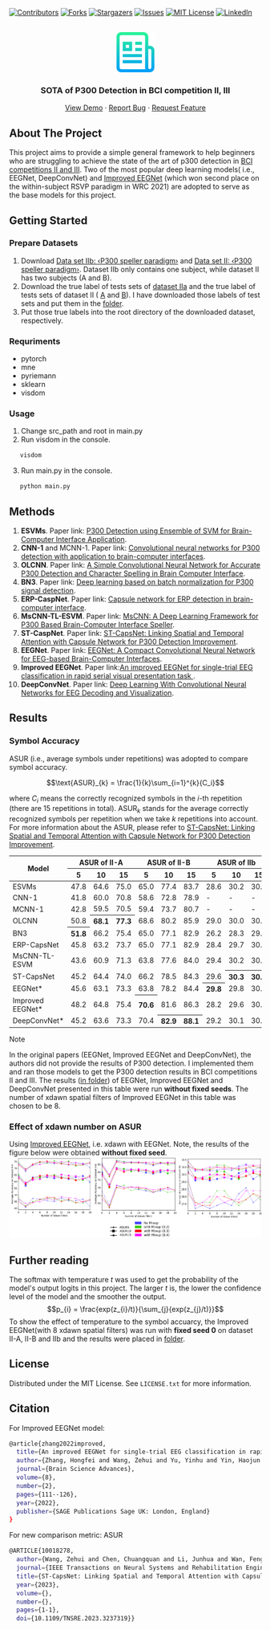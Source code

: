 <!-- Improved compatibility of back to top link: See: https://github.com/othneildrew/Best-README-Template/pull/73 -->
<a name="readme-top"></a>
<!--
*** Thanks for checking out the Best-README-Template. If you have a suggestion
*** that would make this better, please fork the repo and create a pull request
*** or simply open an issue with the tag "enhancement".
*** Don't forget to give the project a star!
*** Thanks again! Now go create something AMAZING! :D
-->



<!-- PROJECT SHIELDS -->
<!--
*** I'm using markdown "reference style" links for readability.
*** Reference links are enclosed in brackets [ ] instead of parentheses ( ).
*** See the bottom of this document for the declaration of the reference variables
*** for contributors-url, forks-url, etc. This is an optional, concise syntax you may use.
*** https://www.markdownguide.org/basic-syntax/#reference-style-links
-->
[![Contributors][contributors-shield]][contributors-url]
[![Forks][forks-shield]][forks-url]
[![Stargazers][stars-shield]][stars-url]
[![Issues][issues-shield]][issues-url]
[![MIT License][license-shield]][license-url]
[![LinkedIn][linkedin-shield]][linkedin-url]



<!-- PROJECT LOGO -->
<br />
<div align="center">
  <a href="https://github.com/wzhcoder/SOTA-of-P300-Detection-in-BCI-Competitions-II-III">
    <img src="logo.png" alt="Logo" width="80" height="80">
  </a>

<h3 align="center">SOTA of P300 Detection in BCI competition II, III</h3>
<!-- PROJECT LOGO -->
  <p align="center">
    <a href="https://github.com/wzhcoder/SOTA-of-P300-Detection-in-BCI-Competitions-II-III">
    <strong>
    </strong>
    <a href="https://github.com/wzhcoder/SOTA-of-P300-Detection-in-BCI-Competitions-II-III">View Demo</a>
    ·
    <a href="https://github.com/wzhcoder/SOTA-of-P300-Detection-in-BCI-Competitions-II-III/issues">Report Bug</a>
    ·
    <a href="https://github.com/wzhcoder/SOTA-of-P300-Detection-in-BCI-Competitions-II-III/issues">Request Feature</a>
    <br />
  </p>
</div>



<!-- TABLE OF CONTENTS 
<details>
  <summary>Table of Contents</summary>
  <ol>
    <li>
      <a href="#about-the-project">About The Project</a>
      <ul>
        <li><a href="#built-with">Built With</a></li>
      </ul>
    </li>
    <li>
      <a href="#getting-started">Getting Started</a>
      <ul>
        <li><a href="#prerequisites">Prerequisites</a></li>
        <li><a href="#installation">Installation</a></li>
      </ul>
    </li>
    <li><a href="#usage">Usage</a></li>
    <li><a href="#roadmap">Roadmap</a></li>
    <li><a href="#contributing">Contributing</a></li>
    <li><a href="#license">License</a></li>
    <li><a href="#contact">Contact</a></li>
    <li><a href="#acknowledgments">Acknowledgments</a></li>
  </ol>
</details>
-->

<!-- 
[![Product Name Screen Shot][product-screenshot]](https://example.com)
Here's a blank template to get started: To avoid retyping too much info. Do a search and replace with your text editor for the following: `wzhcoder`, `SOTA-of-P300-Detection-in-BCI-Competitions-II-III`, `twitter_handle`, `linkedin_username`, `3516766936@qq.com_client`, `3516766936@qq.com`, `SOTA of P300 Detection in BCI competition II, III`, `project_description`
<p align="right">(<a href="#readme-top">back to top</a>)</p>
-->

<!-- 
### Built With
* [![Next][Next.js]][Next-url]
* [![React][React.js]][React-url]
* [![Vue][Vue.js]][Vue-url]
* [![Angular][Angular.io]][Angular-url]
* [![Svelte][Svelte.dev]][Svelte-url]
* [![Laravel][Laravel.com]][Laravel-url]
* [![Bootstrap][Bootstrap.com]][Bootstrap-url]
* [![JQuery][JQuery.com]][JQuery-url]
<p align="right">(<a href="#readme-top">back to top</a>)</p>
-->

<!-- ABOUT THE PROJECT -->
## About The Project
This project aims to provide a simple general framework to help beginners who are struggling to achieve the state of the art of p300 detection in [BCI competitions II and III](https://www.bbci.de/competition/). Two of the most popular deep learning models( i.e., EEGNet, DeepConvNet) and [Improved EEGNet](https://journals.sagepub.com/doi/full/10.26599/BSA.2022.9050007) (which won second place on the within-subject RSVP paradigm in WRC 2021) are adopted to serve as the base models for this project.

<!-- GETTING STARTED -->
## Getting Started
### Prepare Datasets
1. Download [Data set IIb: ‹P300 speller paradigm›](https://www.bbci.de/competition/ii/) and [Data set II: ‹P300 speller paradigm›](https://www.bbci.de/competition/iii/). Dataset IIb only contains one subject, while dataset II has two subjects (A and B).
2. Download the true label of tests sets of [dataset IIa](https://www.bbci.de/competition/ii/results/labels_data_set_iib.txt) and the true label of tests sets of dataset II ( [A](https://www.bbci.de/competition/iii/results/albany/true_labels_a.txt) and [B](https://www.bbci.de/competition/iii/results/albany/true_labels_b.txt)). I have downloaded those labels of test sets and put them in the [folder](dataset_labels).
3. Put those true labels into the root directory of the downloaded dataset, respectively.

### Requriments
- pytorch
- mne
- pyriemann
- sklearn
- visdom


<!-- USAGE EXAMPLES -->
### Usage
1. Change src_path and root in main.py
2. Run visdom in the console.
```sh
   visdom
```
3. Run main.py in the console.
```sh
   python main.py
```


## Methods
1. **ESVMs**. Paper link: [P300 Detection using Ensemble of SVM for
Brain-Computer Interface Application](http://dspace.nitrkl.ac.in:8080/dspace/bitstream/2080/3022/1/2018_ICCNT_SKundu_P300.pdf).
2. **CNN-1** and MCNN-1. Paper link: [Convolutional neural networks for P300 detection with application to brain-computer interfaces](https://liacs.leidenuniv.nl/~stefanovtp/pdf/IJCAI_18.pdf).
3. **OLCNN**. Paper link: [A Simple Convolutional Neural Network
for Accurate P300 Detection and Character Spelling
in Brain Computer Interface](https://liacs.leidenuniv.nl/~stefanovtp/pdf/IJCAI_18.pdf).
4. **BN3**. Paper link: [Deep learning based on batch normalization for P300 signal detection](https://www.sciencedirect.com/science/article/abs/pii/S0925231217314601).
5. **ERP-CaspNet**. Paper link: [Capsule network for ERP detection in brain-computer interface](https://ieeexplore.ieee.org/stamp/stamp.jsp?arnumber=9393395).
6. **MsCNN-TL-ESVM**. Paper link: [MsCNN: A Deep Learning Framework for P300
Based Brain-Computer Interface Speller](https://www.researchgate.net/profile/Sourav-Kundu-4/publication/345380593_MsCNN_A_Deep_Learning_Framework_for_P300-Based_Brain-Computer_Interface_Speller/links/60f955f1169a1a0103ab8381/MsCNN-A-Deep-Learning-Framework-for-P300-Based-Brain-Computer-Interface-Speller.pdf).
7. **ST-CaspNet**. Paper link: [ST-CapsNet: Linking Spatial and Temporal Attention with Capsule Network for P300 Detection Improvement](https://ieeexplore.ieee.org/stamp/stamp.jsp?arnumber=10018278).
8. **EEGNet**. Paper link: [EEGNet: A Compact Convolutional Neural Network
for EEG-based Brain-Computer Interfaces](https://arxiv.org/pdf/1611.08024.pdf).
9. **Improved EEGNet**. Paper link:[An improved EEGNet for single-trial EEG classification in rapid serial visual presentation task
](https://journals.sagepub.com/doi/full/10.26599/BSA.2022.9050007).
10. **DeepConvNet**. Paper link: [Deep Learning With Convolutional Neural
Networks for EEG Decoding and Visualization](https://onlinelibrary.wiley.com/doi/pdfdirect/10.1002/hbm.23730).


<!-- CONTRIBUTING -->
## Results
### Symbol Accuracy
$\text{ASUR}$ (i.e., average symbols under repetitions) was adopted to compare symbol accuracy. 

$$\text{ASUR}_{k} = \frac{1}{k}\sum_{i=1}^{k}{C_i}$$

where $C_i$ means the correctly recognized symbols in the $i$-th
repetition (there are 15 repetitions in total). $\text{ASUR}_{k}$ stands for the average correctly recognized
symbols per repetition when we take $k$ repetitions into account.
For more information about the $\text{ASUR}$, please refer to [ST-CapsNet: Linking Spatial and Temporal Attention with Capsule Network for P300 Detection Improvement](https://ieeexplore.ieee.org/stamp/stamp.jsp?arnumber=10018278).
<div class="center">
<table>
<thead>
  <tr>
    <th rowspan="2">Model</th>
    <th colspan="3">ASUR of II-A</th>
    <th colspan="3">ASUR of II-B</th>
    <th colspan="3">ASUR of IIb</th>
  </tr>
  <tr>
    <th>5</th>
    <th>10</th>
    <th>15</th>
    <th>5</th>
    <th>10</th>
    <th>15</th>
    <th>5</th>
    <th>10</th>
    <th>15</th>
  </tr>
</thead>
<tbody>
  <tr>
    <td>ESVMs</td>
    <td>47.8</td>
    <td>64.6</td>
    <td>75.0</td>
    <td>65.0</td>
    <td>77.4</td>
    <td>83.7</td>
    <td>28.6</td>
    <td>30.2</td>
    <td>30.2</td>
  </tr>
  <tr>
    <td>CNN-1</td>
    <td>41.8</td>
    <td>60.0</td>
    <td>70.8</td>
    <td>58.6</td>
    <td>72.8</td>
    <td>78.9</td>
    <td>-</td>
    <td>-</td>
    <td>-</td>
  </tr>
  <tr>
    <td>MCNN-1</td>
    <td>42.8</td>
    <td>59.5</td>
    <td>70.5</td>
    <td>59.4</td>
    <td>73.7</td>
    <td>80.7</td>
    <td>-</td>
    <td>-</td>
    <td>-</td>
  </tr>
  <tr>
    <td>OLCNN</td>
    <td>50.8</td>
    <th>68.1</th>
    <th>77.3</th>
    <td>68.6</td>
    <td>80.2</td>
    <td>85.9</td>
    <td>29.0</td>
    <td>30.0</td>
    <td>30.3</td>
  </tr>
  <tr>
    <td>BN3</td>
    <th>51.8</th>
    <td>66.2</td>
    <td>75.4</td>
    <td>65.0</td>
    <td>77.1</td>
    <td>82.9</td>
    <td>26.2</td>
    <td>28.3</td>
    <td>29.2</td>
  </tr>
  <tr>
    <td>ERP-CapsNet</td>
    <td>45.8</td>
    <td>63.2</td>
    <td>73.7</td>
    <td>65.0</td>
    <td>77.1</td>
    <td>82.9</td>
    <td>28.4</td>
    <td>29.7</td>
    <td>30.1</td>
  </tr>
  <tr>
    <td>MsCNN-TL-ESVM</td>
    <td>43.6</td>
    <td>60.9</td>
    <td>71.3</td>
    <td>63.8</td>
    <td>77.6</td>
    <td>84.0</td>
    <td>29.4</td>
    <td>30.2</td>
    <td>30.4</td>
  </tr>
  <tr>
    <td>ST-CapsNet</td>
    <td>45.2</td>
    <td>64.4</td>
    <td>74.0</td>
    <td>66.2</td>
    <td>78.5</td>
    <td>84.3</td>
    <td>29.6</td>
    <th>30.3</th>
    <th>30.5</th>
  </tr>
  <tr>
    <td>EEGNet*</td>
    <td>45.6</td>
    <td>63.1</td>
    <td>73.3</td>
    <td>63.8</td>
    <td>78.2</td>
    <td>84.4</td>
    <th>29.8</th>
    <td>29.8</td>
    <td>30.2</td>
  </tr>
  <tr>
    <td>Improved EEGNet*</td>
    <td>48.2</td>
    <td>64.8</td>
    <td>75.4</td>
    <th>70.6</th>
    <td>81.6</td>
    <td>86.3</td>
    <td>28.2</td>
    <td>29.6</td>
    <td>30.1</td>
  </tr>
  <tr>
    <td>DeepConvNet*</td>
    <td>45.2</td>
    <td>63.6</td>
    <td>73.3</td>
    <td>70.4</td>
    <th>82.9</th>
    <th>88.1</th>
    <td>29.2</td>
    <td>30.1</td>
    <td>30.4</td>
  </tr>
</tbody>
</table>
</div>


Note

In the original papers (EEGNet, Improved EEGNet and DeepConvNet), the authors did not provide the results of P300 detection. I implemented them and ran those models to get the P300 detection results in BCI competitions II and III. The results ([in folder](result/without_fixed_seed)) of EEGNet, Improved EEGNet and DeepConvNet presented in this table were run **without fixed seeds**. The number of xdawn spatial filters of Improved EEGNet in this table was chosen to be 8.




### Effect of xdawn number on ASUR
Using [Improved EEGNet](https://journals.sagepub.com/doi/full/10.26599/BSA.2022.9050007), i.e. xdawn with EEGNet. Note, the results of the figure below were obtained **without fixed seed**.
![Xdawn + EEGNet](result/without_fixed_seed/Improved%20EEGNet/cat.png)



## Further reading
The softmax with temperature $t$ was used to get the probability of the model's output logits in this project. The larger $t$ is, the lower the confidence level of the model and the smoother the output.
$$p_{i} = \frac{exp(z_{i}/t)}{\sum_{j}{exp(z_{j}/t)}}$$
To show the effect of temperature to the symbol accuarcy, the Improved EEGNet(with 8 xdawn spatial filters) was run with **fixed seed 0** on dataset II-A, II-B and IIb and the results were placed in [folder](/result/with_fixed_seed_0/).

<!-- LICENSE -->
## License

Distributed under the MIT License. See `LICENSE.txt` for more information.


## Citation
For Improved EEGNet model:
```sh
@article{zhang2022improved,
  title={An improved EEGNet for single-trial EEG classification in rapid serial visual presentation task},
  author={Zhang, Hongfei and Wang, Zehui and Yu, Yinhu and Yin, Haojun and Chen, Chuangquan and Wang, Hongtao},
  journal={Brain Science Advances},
  volume={8},
  number={2},
  pages={111--126},
  year={2022},
  publisher={SAGE Publications Sage UK: London, England}
}
```
For new comparison metric: $\text{ASUR}$
```sh
@ARTICLE{10018278,
  author={Wang, Zehui and Chen, Chuangquan and Li, Junhua and Wan, Feng and Sun, Yu and Wang, Hongtao},
  journal={IEEE Transactions on Neural Systems and Rehabilitation Engineering}, 
  title={ST-CapsNet: Linking Spatial and Temporal Attention with Capsule Network for P300 Detection Improvement}, 
  year={2023},
  volume={},
  number={},
  pages={1-1},
  doi={10.1109/TNSRE.2023.3237319}}
```

<!-- MARKDOWN LINKS & IMAGES -->
<!-- https://www.markdownguide.org/basic-syntax/#reference-style-links -->
[contributors-shield]: https://img.shields.io/github/contributors/wzhcoder/SOTA-of-P300-Detection-in-BCI-Competitions-II-III.svg?style=for-the-badge
[contributors-url]: https://github.com/wzhcoder/SOTA-of-P300-Detection-in-BCI-Competitions-II-III/graphs/contributors
[forks-shield]: https://img.shields.io/github/forks/wzhcoder/SOTA-of-P300-Detection-in-BCI-Competitions-II-III.svg?style=for-the-badge
[forks-url]: https://github.com/wzhcoder/SOTA-of-P300-Detection-in-BCI-Competitions-II-III/network/members
[stars-shield]: https://img.shields.io/github/stars/wzhcoder/SOTA-of-P300-Detection-in-BCI-Competitions-II-III.svg?style=for-the-badge
[stars-url]: https://github.com/wzhcoder/SOTA-of-P300-Detection-in-BCI-Competitions-II-III/stargazers
[issues-shield]: https://img.shields.io/github/issues/wzhcoder/SOTA-of-P300-Detection-in-BCI-Competitions-II-III.svg?style=for-the-badge
[issues-url]: https://github.com/wzhcoder/SOTA-of-P300-Detection-in-BCI-Competitions-II-III/issues
[license-shield]: https://img.shields.io/github/license/wzhcoder/SOTA-of-P300-Detection-in-BCI-Competitions-II-III.svg?style=for-the-badge
[license-url]: https://github.com/wzhcoder/SOTA-of-P300-Detection-in-BCI-Competitions-II-III/blob/master/LICENSE.txt
[linkedin-shield]: https://img.shields.io/badge/-LinkedIn-black.svg?style=for-the-badge&logo=linkedin&colorB=555
[linkedin-url]: https://linkedin.com/in/linkedin_username
[product-screenshot]: images/screenshot.png
[Next.js]: https://img.shields.io/badge/next.js-000000?style=for-the-badge&logo=nextdotjs&logoColor=white
[Next-url]: https://nextjs.org/
[React.js]: https://img.shields.io/badge/React-20232A?style=for-the-badge&logo=react&logoColor=61DAFB
[React-url]: https://reactjs.org/
[Vue.js]: https://img.shields.io/badge/Vue.js-35495E?style=for-the-badge&logo=vuedotjs&logoColor=4FC08D
[Vue-url]: https://vuejs.org/
[Angular.io]: https://img.shields.io/badge/Angular-DD0031?style=for-the-badge&logo=angular&logoColor=white
[Angular-url]: https://angular.io/
[Svelte.dev]: https://img.shields.io/badge/Svelte-4A4A55?style=for-the-badge&logo=svelte&logoColor=FF3E00
[Svelte-url]: https://svelte.dev/
[Laravel.com]: https://img.shields.io/badge/Laravel-FF2D20?style=for-the-badge&logo=laravel&logoColor=white
[Laravel-url]: https://laravel.com
[Bootstrap.com]: https://img.shields.io/badge/Bootstrap-563D7C?style=for-the-badge&logo=bootstrap&logoColor=white
[Bootstrap-url]: https://getbootstrap.com
[JQuery.com]: https://img.shields.io/badge/jQuery-0769AD?style=for-the-badge&logo=jquery&logoColor=white
[JQuery-url]: https://jquery.com 
